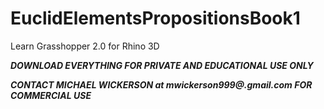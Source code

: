 # EuclidElementsPropositionsBook1
Learn Grasshopper 2.0 for Rhino 3D

***DOWNLOAD EVERYTHING FOR PRIVATE AND EDUCATIONAL USE ONLY***

***CONTACT MICHAEL WICKERSON at mwickerson999@.gmail.com FOR COMMERCIAL USE***
